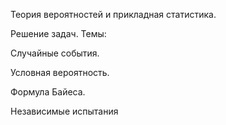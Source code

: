 Теория вероятностей и прикладная статистика.

Решение задач. Темы:

Случайные события.

Условная вероятность.

Формула Байеса.

Независимые испытания
